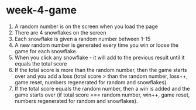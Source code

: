 # week-4-game

1. A random number is on the screen when you load the page 
2. There are 4 snowflakes on the screen 
3. Each snowflake is given a random number between 1-15
4. A new random number is generated every time you win or loose the game for each snowflake.  
5. When you click any snowflake - it will add to the previous result until it equals the total score 
6. If the total score is more than the random number, then the game starts over and you add a loss (total score > than the random number, loss++, game reset, numbers regenerated for random and snowflakes).
7. If the total score equals the random number, then a win is added and the game starts over (if total score === random number, win++, game reset, numbers regenerated for random and snowflakes).




